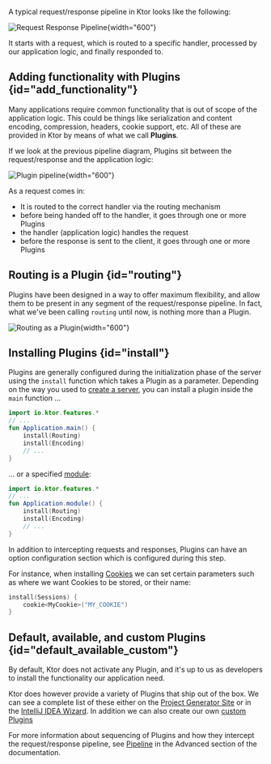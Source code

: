 [//]: # (title: Plugins \(formerly known as Features\))


A typical request/response pipeline in Ktor looks like the following:



![Request Response Pipeline](request-response-pipeline.png){width="600"}



It starts with a request, which is routed to a specific handler, processed by our application logic, and finally responded to. 

## Adding functionality with Plugins {id="add_functionality"}

Many applications require common functionality that is out of scope of the application logic. This could be things like 
serialization and content encoding, compression, headers, cookie support, etc. All of these are provided in Ktor by means of 
what we call **Plugins**. 

If we look at the previous pipeline diagram, Plugins sit between the request/response and the application logic:



![Plugin pipeline](feature-pipeline.png){width="600"}



As a request comes in:

* It is routed to the correct handler via the routing mechanism 
* before being handed off to the handler, it goes through one or more Plugins
* the handler (application logic) handles the request
* before the response is sent to the client, it goes through one or more Plugins

## Routing is a Plugin {id="routing"}

Plugins have been designed in a way to offer maximum flexibility, and allow them to be present in any segment of the request/response pipeline.
In fact, what we've been calling `routing` until now, is nothing more than a Plugin. 



![Routing as a Plugin](feature-pipeline-routing.png){width="600"}



## Installing Plugins {id="install"}

Plugins are generally configured during the initialization phase of the server using the `install`
function which takes a Plugin as a parameter. Depending on the way you used to [create a server](create_server.xml), you can install a plugin inside the `main` function ...

```kotlin
import io.ktor.features.*
// ...
fun Application.main() {
    install(Routing)
    install(Encoding)
    // ...
}
```

... or a specified [module](Modules.md):

```kotlin
import io.ktor.features.*
// ...
fun Application.module() {
    install(Routing)
    install(Encoding)
    // ...
}
```

In addition to intercepting requests and responses, Plugins can have an option configuration section which is configured during this step.

For instance, when installing [Cookies](cookie_header.md) we can set certain parameters such as where we want Cookies to be stored, or their name:

```kotlin
install(Sessions) {
    cookie<MyCookie>("MY_COOKIE")
} 
```

## Default, available, and custom Plugins {id="default_available_custom"}

By default, Ktor does not activate any Plugin, and it's up to us as developers to install the functionality our application need.

Ktor does however provide a variety of Plugins that ship out of the box. We can see a complete list of these 
either on the [Project Generator Site](https://start.ktor.io) or in the [IntelliJ IDEA Wizard](intellij-idea.xml). In addition
we can also create our own [custom Plugins](Creating_custom_plugins.md)

For more information about sequencing of Plugins and how they intercept the request/response pipeline, see [Pipeline](Pipelines.md) in the Advanced section of the documentation. 







 



